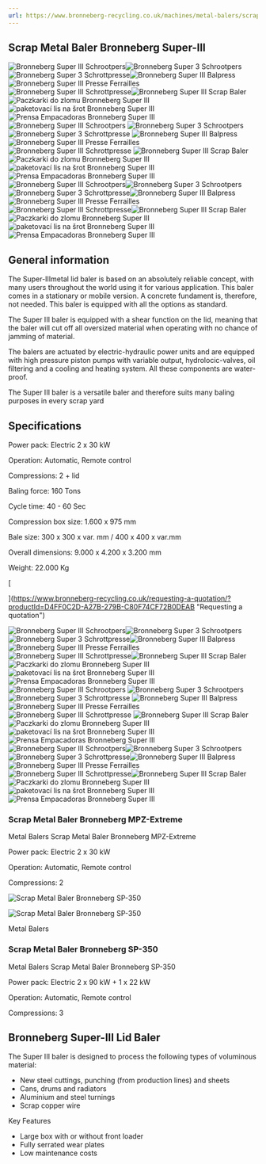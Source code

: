 ```yaml
---
url: https://www.bronneberg-recycling.co.uk/machines/metal-balers/scrap-metal-baler-bronneberg-super-iii/
---
```


## Scrap Metal Baler Bronneberg Super-III

![Bronneberg Super III Schrootpers](https://www.bronneberg-recycling.co.uk/-uploads/images/general-products/bronneberg-super-iii-schrootpers_1.jpg)![Bronneberg Super 3 Schrootpers](https://www.bronneberg-recycling.co.uk/-uploads/images/general-products/bronneberg-super-3-schrootpers.jpg)![Bronneberg Super 3 Schrottpresse](https://www.bronneberg-recycling.co.uk/-uploads/images/general-products/bronneberg-super-3-schrottpresse.jpg)![Bronneberg Super III Balpress](https://www.bronneberg-recycling.co.uk/-uploads/images/general-products/bronneberg-super-iii-balpress.jpg)![Bronneberg Super III Presse Ferrailles](https://www.bronneberg-recycling.co.uk/-uploads/images/general-products/bronneberg-super-iii-presse-ferrailles_1.jpg)![Bronneberg Super III Schrottpresse](https://www.bronneberg-recycling.co.uk/-uploads/images/general-products/bronneberg-super-iii-schrottpresse.jpg)![Bronneberg Super III Scrap Baler](https://www.bronneberg-recycling.co.uk/-uploads/images/general-products/bronneberg-super-iii-scrap-baler.jpg)![Paczkarki do zlomu Bronneberg Super III](https://www.bronneberg-recycling.co.uk/-uploads/images/general-products/paczkarki-do-zomu-bronneberg-super-iii.jpg)![paketovací lis na šrot Bronneberg Super III](https://www.bronneberg-recycling.co.uk/-uploads/images/general-products/paketovaci-lis-na-rot-bronneberg-super-iii.jpg)![Prensa Empacadoras Bronneberg Super III](https://www.bronneberg-recycling.co.uk/-uploads/images/general-products/prensa-empacadoras-bronneberg-super-iii.JPG) ![Bronneberg Super III Schrootpers](https://www.bronneberg-recycling.co.uk/-uploads/images/general-products/bronneberg-super-iii-schrootpers_1.jpg) ![Bronneberg Super 3 Schrootpers](https://www.bronneberg-recycling.co.uk/-uploads/images/general-products/bronneberg-super-3-schrootpers.jpg) ![Bronneberg Super 3 Schrottpresse](https://www.bronneberg-recycling.co.uk/-uploads/images/general-products/bronneberg-super-3-schrottpresse.jpg) ![Bronneberg Super III Balpress](https://www.bronneberg-recycling.co.uk/-uploads/images/general-products/bronneberg-super-iii-balpress.jpg) ![Bronneberg Super III Presse Ferrailles](https://www.bronneberg-recycling.co.uk/-uploads/images/general-products/bronneberg-super-iii-presse-ferrailles_1.jpg) ![Bronneberg Super III Schrottpresse](https://www.bronneberg-recycling.co.uk/-uploads/images/general-products/bronneberg-super-iii-schrottpresse.jpg) ![Bronneberg Super III Scrap Baler](https://www.bronneberg-recycling.co.uk/-uploads/images/general-products/bronneberg-super-iii-scrap-baler.jpg) ![Paczkarki do zlomu Bronneberg Super III](https://www.bronneberg-recycling.co.uk/-uploads/images/general-products/paczkarki-do-zomu-bronneberg-super-iii.jpg) ![paketovací lis na šrot Bronneberg Super III](https://www.bronneberg-recycling.co.uk/-uploads/images/general-products/paketovaci-lis-na-rot-bronneberg-super-iii.jpg) ![Prensa Empacadoras Bronneberg Super III](https://www.bronneberg-recycling.co.uk/-uploads/images/general-products/prensa-empacadoras-bronneberg-super-iii.JPG) ![Bronneberg Super III Schrootpers](https://www.bronneberg-recycling.co.uk/-uploads/images/general-products/bronneberg-super-iii-schrootpers_1.jpg)![Bronneberg Super 3 Schrootpers](https://www.bronneberg-recycling.co.uk/-uploads/images/general-products/bronneberg-super-3-schrootpers.jpg)![Bronneberg Super 3 Schrottpresse](https://www.bronneberg-recycling.co.uk/-uploads/images/general-products/bronneberg-super-3-schrottpresse.jpg)![Bronneberg Super III Balpress](https://www.bronneberg-recycling.co.uk/-uploads/images/general-products/bronneberg-super-iii-balpress.jpg)![Bronneberg Super III Presse Ferrailles](https://www.bronneberg-recycling.co.uk/-uploads/images/general-products/bronneberg-super-iii-presse-ferrailles_1.jpg)![Bronneberg Super III Schrottpresse](https://www.bronneberg-recycling.co.uk/-uploads/images/general-products/bronneberg-super-iii-schrottpresse.jpg)![Bronneberg Super III Scrap Baler](https://www.bronneberg-recycling.co.uk/-uploads/images/general-products/bronneberg-super-iii-scrap-baler.jpg)![Paczkarki do zlomu Bronneberg Super III](https://www.bronneberg-recycling.co.uk/-uploads/images/general-products/paczkarki-do-zomu-bronneberg-super-iii.jpg)![paketovací lis na šrot Bronneberg Super III](https://www.bronneberg-recycling.co.uk/-uploads/images/general-products/paketovaci-lis-na-rot-bronneberg-super-iii.jpg)![Prensa Empacadoras Bronneberg Super III](https://www.bronneberg-recycling.co.uk/-uploads/images/general-products/prensa-empacadoras-bronneberg-super-iii.JPG)

## General information

The Super-IIImetal lid baler is based on an absolutely reliable concept, with many users throughout the world using it for various application. This baler comes in a stationary or mobile version. A concrete fundament is, therefore, not needed. This baler is equipped with all the options as standard.

The Super III baler is equipped with a shear function on the lid, meaning that the baler will cut off all oversized material when operating with no chance of jamming of material.

The balers are actuated by electric-hydraulic power units and are equipped with high pressure piston pumps with variable output, hydrolocic-valves, oil filtering and a cooling and heating system. All these components are water-proof.

The Super III baler is a versatile baler and therefore suits many baling purposes in every scrap yard

## Specifications

Power pack: Electric 2 x 30 kW

Operation: Automatic, Remote control

Compressions: 2 + lid

Baling force: 160 Tons

Cycle time: 40 - 60 Sec

Compression box size: 1.600 x 975 mm

Bale size: 300 x 300 x var. mm / 400 x 400 x var.mm

Overall dimensions: 9.000 x 4.200 x 3.200 mm

Weight: 22.000 Kg

[

](https://www.bronneberg-recycling.co.uk/requesting-a-quotation/?productId=D4FF0C2D-A27B-279B-C80F74CF72B0DEAB "Requesting a quotation")

![Bronneberg Super III Schrootpers](https://www.bronneberg-recycling.co.uk/-uploads/images/general-products/bronneberg-super-iii-schrootpers_1.jpg)![Bronneberg Super 3 Schrootpers](https://www.bronneberg-recycling.co.uk/-uploads/images/general-products/bronneberg-super-3-schrootpers.jpg)![Bronneberg Super 3 Schrottpresse](https://www.bronneberg-recycling.co.uk/-uploads/images/general-products/bronneberg-super-3-schrottpresse.jpg)![Bronneberg Super III Balpress](https://www.bronneberg-recycling.co.uk/-uploads/images/general-products/bronneberg-super-iii-balpress.jpg)![Bronneberg Super III Presse Ferrailles](https://www.bronneberg-recycling.co.uk/-uploads/images/general-products/bronneberg-super-iii-presse-ferrailles_1.jpg)![Bronneberg Super III Schrottpresse](https://www.bronneberg-recycling.co.uk/-uploads/images/general-products/bronneberg-super-iii-schrottpresse.jpg)![Bronneberg Super III Scrap Baler](https://www.bronneberg-recycling.co.uk/-uploads/images/general-products/bronneberg-super-iii-scrap-baler.jpg)![Paczkarki do zlomu Bronneberg Super III](https://www.bronneberg-recycling.co.uk/-uploads/images/general-products/paczkarki-do-zomu-bronneberg-super-iii.jpg)![paketovací lis na šrot Bronneberg Super III](https://www.bronneberg-recycling.co.uk/-uploads/images/general-products/paketovaci-lis-na-rot-bronneberg-super-iii.jpg)![Prensa Empacadoras Bronneberg Super III](https://www.bronneberg-recycling.co.uk/-uploads/images/general-products/prensa-empacadoras-bronneberg-super-iii.JPG) ![Bronneberg Super III Schrootpers](https://www.bronneberg-recycling.co.uk/-uploads/images/general-products/bronneberg-super-iii-schrootpers_1.jpg) ![Bronneberg Super 3 Schrootpers](https://www.bronneberg-recycling.co.uk/-uploads/images/general-products/bronneberg-super-3-schrootpers.jpg) ![Bronneberg Super 3 Schrottpresse](https://www.bronneberg-recycling.co.uk/-uploads/images/general-products/bronneberg-super-3-schrottpresse.jpg) ![Bronneberg Super III Balpress](https://www.bronneberg-recycling.co.uk/-uploads/images/general-products/bronneberg-super-iii-balpress.jpg) ![Bronneberg Super III Presse Ferrailles](https://www.bronneberg-recycling.co.uk/-uploads/images/general-products/bronneberg-super-iii-presse-ferrailles_1.jpg) ![Bronneberg Super III Schrottpresse](https://www.bronneberg-recycling.co.uk/-uploads/images/general-products/bronneberg-super-iii-schrottpresse.jpg) ![Bronneberg Super III Scrap Baler](https://www.bronneberg-recycling.co.uk/-uploads/images/general-products/bronneberg-super-iii-scrap-baler.jpg) ![Paczkarki do zlomu Bronneberg Super III](https://www.bronneberg-recycling.co.uk/-uploads/images/general-products/paczkarki-do-zomu-bronneberg-super-iii.jpg) ![paketovací lis na šrot Bronneberg Super III](https://www.bronneberg-recycling.co.uk/-uploads/images/general-products/paketovaci-lis-na-rot-bronneberg-super-iii.jpg) ![Prensa Empacadoras Bronneberg Super III](https://www.bronneberg-recycling.co.uk/-uploads/images/general-products/prensa-empacadoras-bronneberg-super-iii.JPG) ![Bronneberg Super III Schrootpers](https://www.bronneberg-recycling.co.uk/-uploads/images/general-products/bronneberg-super-iii-schrootpers_1.jpg)![Bronneberg Super 3 Schrootpers](https://www.bronneberg-recycling.co.uk/-uploads/images/general-products/bronneberg-super-3-schrootpers.jpg)![Bronneberg Super 3 Schrottpresse](https://www.bronneberg-recycling.co.uk/-uploads/images/general-products/bronneberg-super-3-schrottpresse.jpg)![Bronneberg Super III Balpress](https://www.bronneberg-recycling.co.uk/-uploads/images/general-products/bronneberg-super-iii-balpress.jpg)![Bronneberg Super III Presse Ferrailles](https://www.bronneberg-recycling.co.uk/-uploads/images/general-products/bronneberg-super-iii-presse-ferrailles_1.jpg)![Bronneberg Super III Schrottpresse](https://www.bronneberg-recycling.co.uk/-uploads/images/general-products/bronneberg-super-iii-schrottpresse.jpg)![Bronneberg Super III Scrap Baler](https://www.bronneberg-recycling.co.uk/-uploads/images/general-products/bronneberg-super-iii-scrap-baler.jpg)![Paczkarki do zlomu Bronneberg Super III](https://www.bronneberg-recycling.co.uk/-uploads/images/general-products/paczkarki-do-zomu-bronneberg-super-iii.jpg)![paketovací lis na šrot Bronneberg Super III](https://www.bronneberg-recycling.co.uk/-uploads/images/general-products/paketovaci-lis-na-rot-bronneberg-super-iii.jpg)![Prensa Empacadoras Bronneberg Super III](https://www.bronneberg-recycling.co.uk/-uploads/images/general-products/prensa-empacadoras-bronneberg-super-iii.JPG)

### Scrap Metal Baler Bronneberg MPZ-Extreme

Metal Balers Scrap Metal Baler Bronneberg MPZ-Extreme

Power pack: Electric 2 x 30 kW

Operation: Automatic, Remote control

Compressions: 2

[](https://www.bronneberg-recycling.co.uk/machines/metal-balers/scrap-metal-baler-bronneberg-mpz-extreme/ "Scrap Metal Baler Bronneberg MPZ-Extreme")

![Scrap Metal Baler Bronneberg SP-350](https://www.bronneberg-recycling.co.uk/-uploads/images/general-products/cache/bronneberg-sp-350-snelpers---kopie.jpg_productBlock-C08E5DE3.jpg)

![Scrap Metal Baler Bronneberg SP-350](https://www.bronneberg-recycling.co.uk/-uploads/images/general-products/cache/bronneberg-sp-350-snelpers---kopie.jpg_productBlock-C08E5DE3.jpg)

Metal Balers

### Scrap Metal Baler Bronneberg SP-350

Metal Balers Scrap Metal Baler Bronneberg SP-350

Power pack: Electric 2 x 90 kW + 1 x 22 kW

Operation: Automatic, Remote control

Compressions: 3

[](https://www.bronneberg-recycling.co.uk/machines/metal-balers/scrap-metal-baler-bronneberg-sp-350/ "Scrap Metal Baler Bronneberg SP-350")

## Bronneberg Super-III Lid Baler

The Super III baler is designed to process the following types of voluminous material:

- New steel cuttings, punching (from production lines) and sheets
- Cans, drums and radiators
- Aluminium and steel turnings
- Scrap copper wire

Key Features

- Large box with or without front loader
- Fully serrated wear plates
- Low maintenance costs
